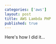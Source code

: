 ```yaml
---
categories: ['aws']
layout: post
title: AWS Lambda PHP
published: true
---
```


Here's how I did it...
